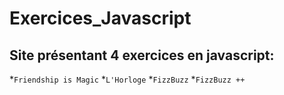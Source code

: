 # Exercices_Javascript
## Site présentant 4 exercices en javascript:
*`Friendship is Magic`
*`L'Horloge`
*`FizzBuzz`
*`FizzBuzz ++`
